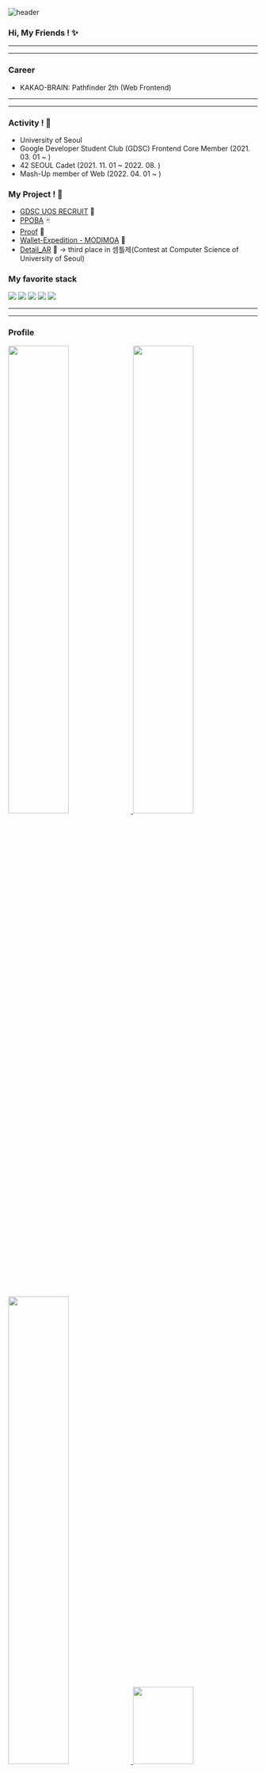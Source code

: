 ![header](https://capsule-render.vercel.app/api?type=wave&color=auto&height=300&section=header&text=LEE&fontSize=90)

### Hi, My Friends ! ✨

------
- - -
### Career
* KAKAO-BRAIN: Pathfinder 2th (Web Frontend)

- - -
------


### Activity ! :mag_right:
* University of Seoul
* Google Developer Student Club (GDSC) Frontend Core Member (2021. 03. 01 ~ )
* 42 SEOUL Cadet (2021. 11. 01 ~ 2022. 08. )
* Mash-Up member of Web (2022. 04. 01 ~ )

### My Project ! :floppy_disk:
* [GDSC UOS RECRUIT](https://github.com/poiu694/gdsc-uos-recruit-page) 🏫
* [PPOBA](https://github.com/mash-up-kr/ppoba) 🃏
* [Proof](https://github.com/mash-up-kr/proof_web) 🍷
* [Wallet-Expedition - MODIMOA](https://github.com/Wallet-expedition/MODIMOA) :money_with_wings:
* [Detail_AR](https://github.com/DETAIL-AR/detail_ar) :8ball: -> third place in 셈틀제(Contest at Computer Science of University of Seoul)


### **<p> My favorite stack </p>**
<div>
  <img src="https://img.shields.io/badge/HTML5-E34F26?style=for-the-badge&logo=HTML5&logoColor=white"/>
  <img src="https://img.shields.io/badge/CSS3-1572B6?style=for-the-badge&logo=CSS3&logoColor=white"/>
  <img src="https://img.shields.io/badge/JavaScript-F7DF1E?style=for-the-badge&logo=javascript&logoColor=white"/>
  <img src="https://img.shields.io/badge/ReactJS-61DAFB?style=for-the-badge&logo=react&logoColor=white"/>
  <img src="https://img.shields.io/badge/TypeScript-3178C6?style=for-the-badge&logo=typescript&logoColor=white"/>
</div>

------
- - -

<h3>
  Profile
</h3>
<a href="https://github.com/anuraghazra/github-readme-stats">
  <img src="https://github-readme-stats.vercel.app/api?username=poiu694&show_icons=true&theme=material-palenight&hide_border=true&bg_color=20232a&icon_color=E3E3E3A8&text_color=fff" width=49.2% />
</a>
<a href="https://github.com/denvercoder1/github-readme-streak-stats">
  <img src="http://github-readme-streak-stats.herokuapp.com?user=poiu694&theme=react&ring=C691E94D&fire=C691E9&sideNums=C691E9&currStreakNum=C691E9&sideLabels=FFFFFF&currStreakLabel=FFFFFF&dates=E3E3E3A8&hide_border=true" width=49.2% />
</a>
<a href="https://github.com/ashutosh00710/github-readme-activity-graph">
<img src="https://github-readme-activity-graph.cyclic.app/graph?username=poiu694&bg_color=ebebeb&color=9e4c98&line=9e4c98&point=403d3d&area=true&hide_border=true" width=49.2%/>
</a>
<a href="https://solved.ac/profile/poiu694">
  <img src="http://mazassumnida.wtf/api/v2/generate_badge?boj=poiu694" width=49.2% height=20% />
</a>


- - -
------

### Teaching Assistant - University of Seoul
  
- 컴파일러 구성(Compiler Configuration, 71018)

- - -
------
